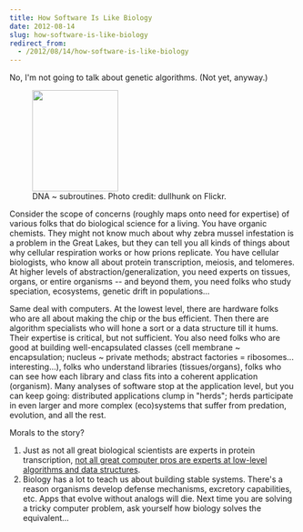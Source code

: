 ```yaml
---
title: How Software Is Like Biology
date: 2012-08-14
slug: how-software-is-like-biology
redirect_from:
  - /2012/08/14/how-software-is-like-biology
---
```


No, I'm not going to talk about genetic algorithms. (Not yet, anyway.)

<figure><img class=" " title="DNA" src="http://farm1.staticflickr.com/176/439737660_7505789a45_m_d.jpg" alt="" width="151" height="178" /><figcaption>DNA ~ subroutines. Photo credit: dullhunk on Flickr.</figcaption></figure>

Consider the scope of concerns (roughly maps onto need for expertise) of various folks that do biological science for a living. You have organic chemists. They might not know much about why zebra mussel infestation is a problem in the Great Lakes, but they can tell you all kinds of things about why cellular respiration works or how prions replicate. You have cellular biologists, who know all about protein transcription, meiosis, and telomeres. At higher levels of abstraction/generalization, you need experts on tissues, organs, or entire organisms -- and beyond them, you need folks who study speciation, ecosystems, genetic drift in populations...

Same deal with computers. At the lowest level, there are hardware folks who are all about making the chip or the bus efficient. Then there are algorithm specialists who will hone a sort or a data structure till it hums. Their expertise is critical, but not sufficient. You also need folks who are good at building well-encapsulated classes (cell membrane ~ encapsulation; nucleus ~ private methods; abstract factories = ribosomes... interesting...), folks who understand libraries (tissues/organs), folks who can see how each library and class fits into a coherent application (organism). Many analyses of software stop at the application level, but you can keep going: distributed applications clump in "herds"; herds participate in even larger and more complex (eco)systems that suffer from predation, evolution, and all the rest.

Morals to the story?
<ol>
	<li>Just as not all great biological scientists are experts in protein transcription, <a href="puzzle-solving-not-the-driving-function-of-software-construction.md">not all great computer pros are experts at low-level algorithms and data structures</a>.</li>
	<li>Biology has a lot to teach us about building stable systems. There's a reason organisms develop defense mechanisms, excretory capabilities, etc. Apps that evolve without analogs will die. Next time you are solving a tricky computer problem, ask yourself how biology solves the equivalent...</li>
</ol>